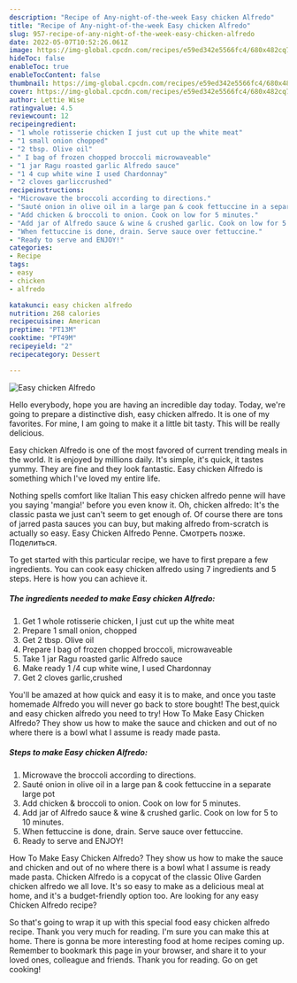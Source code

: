```yaml
---
description: "Recipe of Any-night-of-the-week Easy chicken Alfredo"
title: "Recipe of Any-night-of-the-week Easy chicken Alfredo"
slug: 957-recipe-of-any-night-of-the-week-easy-chicken-alfredo
date: 2022-05-07T10:52:26.061Z
image: https://img-global.cpcdn.com/recipes/e59ed342e5566fc4/680x482cq70/easy-chicken-alfredo-recipe-main-photo.jpg
hideToc: false
enableToc: true
enableTocContent: false
thumbnail: https://img-global.cpcdn.com/recipes/e59ed342e5566fc4/680x482cq70/easy-chicken-alfredo-recipe-main-photo.jpg
cover: https://img-global.cpcdn.com/recipes/e59ed342e5566fc4/680x482cq70/easy-chicken-alfredo-recipe-main-photo.jpg
author: Lettie Wise
ratingvalue: 4.5
reviewcount: 12
recipeingredient:
- "1 whole rotisserie chicken I just cut up the white meat"
- "1 small onion chopped"
- "2 tbsp. Olive oil"
- " I bag of frozen chopped broccoli microwaveable"
- "1 jar Ragu roasted garlic Alfredo sauce"
- "1 4 cup white wine I used Chardonnay"
- "2 cloves garliccrushed"
recipeinstructions:
- "Microwave the broccoli according to directions."
- "Sauté onion in olive oil in a large pan & cook fettuccine in a separate large pot"
- "Add chicken & broccoli to onion. Cook on low for 5 minutes."
- "Add jar of Alfredo sauce & wine & crushed garlic. Cook on low for 5 to 10 minutes."
- "When fettuccine is done, drain. Serve sauce over fettuccine."
- "Ready to serve and ENJOY!"
categories:
- Recipe
tags:
- easy
- chicken
- alfredo

katakunci: easy chicken alfredo 
nutrition: 268 calories
recipecuisine: American
preptime: "PT13M"
cooktime: "PT49M"
recipeyield: "2"
recipecategory: Dessert

---
```



![Easy chicken Alfredo](https://img-global.cpcdn.com/recipes/e59ed342e5566fc4/680x482cq70/easy-chicken-alfredo-recipe-main-photo.jpg)

Hello everybody, hope you are having an incredible day today. Today, we're going to prepare a distinctive dish, easy chicken alfredo. It is one of my favorites. For mine, I am going to make it a little bit tasty. This will be really delicious.

Easy chicken Alfredo is one of the most favored of current trending meals in the world. It is enjoyed by millions daily. It's simple, it's quick, it tastes yummy. They are fine and they look fantastic. Easy chicken Alfredo is something which I've loved my entire life.

Nothing spells comfort like Italian This easy chicken alfredo penne will have you saying &#39;mangia!&#39; before you even know it. Oh, chicken alfredo﻿: It&#39;s the classic pasta we just can&#39;t seem to get enough of. Of course there are tons of jarred pasta sauces﻿ you can buy, but making alfredo from-scratch is actually so easy. Easy Chicken Alfredo Penne. Смотреть позже. Поделиться.


To get started with this particular recipe, we have to first prepare a few ingredients. You can cook easy chicken alfredo using 7 ingredients and 5 steps. Here is how you can achieve it.

<!--inarticleads1-->

##### The ingredients needed to make Easy chicken Alfredo:

1. Get 1 whole rotisserie chicken, I just cut up the white meat
1. Prepare 1 small onion, chopped
1. Get 2 tbsp. Olive oil
1. Prepare  I bag of frozen chopped broccoli, microwaveable
1. Take 1 jar Ragu roasted garlic Alfredo sauce
1. Make ready 1 /4 cup white wine, I used Chardonnay
1. Get 2 cloves garlic,crushed


You&#39;ll be amazed at how quick and easy it is to make, and once you taste homemade Alfredo you will never go back to store bought! The best,quick and easy chicken alfredo you need to try! How To Make Easy Chicken Alfredo? They show us how to make the sauce and chicken and out of no where there is a bowl what I assume is ready made pasta. 

<!--inarticleads2-->

##### Steps to make Easy chicken Alfredo:

1. Microwave the broccoli according to directions.
1. Sauté onion in olive oil in a large pan & cook fettuccine in a separate large pot
1. Add chicken & broccoli to onion. Cook on low for 5 minutes.
1. Add jar of Alfredo sauce & wine & crushed garlic. Cook on low for 5 to 10 minutes.
1. When fettuccine is done, drain. Serve sauce over fettuccine.
1. Ready to serve and ENJOY!

How To Make Easy Chicken Alfredo? They show us how to make the sauce and chicken and out of no where there is a bowl what I assume is ready made pasta. Chicken Alfredo is a copycat of the classic Olive Garden chicken alfredo we all love. It&#39;s so easy to make as a delicious meal at home, and it&#39;s a budget-friendly option too. Are looking for any easy Chicken Alfredo recipe? 

So that's going to wrap it up with this special food easy chicken alfredo recipe. Thank you very much for reading. I'm sure you can make this at home. There is gonna be more interesting food at home recipes coming up. Remember to bookmark this page in your browser, and share it to your loved ones, colleague and friends. Thank you for reading. Go on get cooking!
